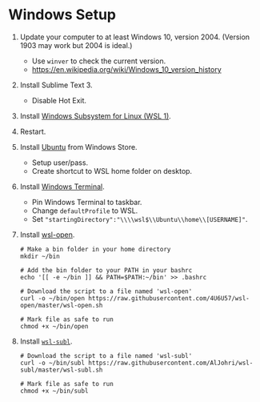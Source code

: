 # Windows Setup

1. Update your computer to at least Windows 10, version 2004. (Version 1903 may work but 2004 is ideal.)

   - Use `winver` to check the current version.
   - https://en.wikipedia.org/wiki/Windows_10_version_history

2. Install Sublime Text 3.

   - Disable Hot Exit.

3. Install [Windows Subsystem for Linux (WSL 1)](https://docs.microsoft.com/en-us/windows/wsl/install-win10#manual-installation-steps).

4. Restart.

5. Install [Ubuntu](https://www.microsoft.com/store/apps/9nblggh4msv6) from Windows Store.

   - Setup user/pass.
   - Create shortcut to WSL home folder on desktop.

6. Install [Windows Terminal](https://aka.ms/terminal).

   - Pin Windows Terminal to taskbar.
   - Change `defaultProfile` to WSL.
   - Set `"startingDirectory":"\\\\wsl$\\Ubuntu\\home\\[USERNAME]"`.

7. Install [wsl-open](https://github.com/4U6U57/wsl-open).

   ```
   # Make a bin folder in your home directory
   mkdir ~/bin

   # Add the bin folder to your PATH in your bashrc
   echo '[[ -e ~/bin ]] && PATH=$PATH:~/bin' >> .bashrc

   # Download the script to a file named 'wsl-open'
   curl -o ~/bin/open https://raw.githubusercontent.com/4U6U57/wsl-open/master/wsl-open.sh

   # Mark file as safe to run
   chmod +x ~/bin/open
   ```

8. Install [`wsl-subl`](https://github.com/AlJohri/wsl-subl).

   ```
   # Download the script to a file named 'wsl-subl'
   curl -o ~/bin/subl https://raw.githubusercontent.com/AlJohri/wsl-subl/master/wsl-subl.sh

   # Mark file as safe to run
   chmod +x ~/bin/subl
   ```
